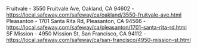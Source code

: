 Fruitvale - 3550 Fruitvale Ave, Oakland, CA 94602 - https://local.safeway.com/safeway/ca/oakland/3550-fruitvale-ave.html
Pleasanton - 1701 Santa Rita Rd, Pleasanton, CA 94566 - https://local.safeway.com/safeway/ca/pleasanton/1701-santa-rita-rd.html
SF Mission - 4950 Mission St, San Francisco, CA 94112 - https://local.safeway.com/safeway/ca/san-francisco/4950-mission-st.html
